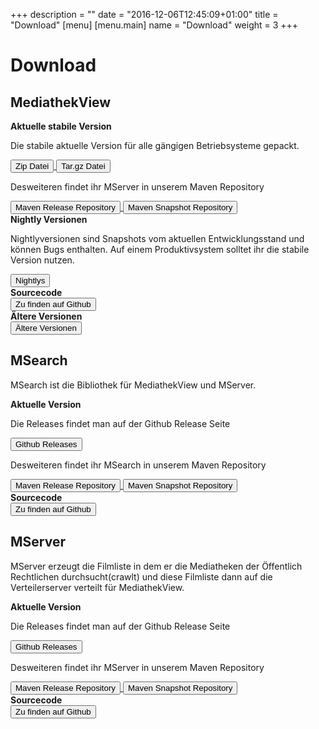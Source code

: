 +++
description = ""
date = "2016-12-06T12:45:09+01:00"
title = "Download"
[menu]
    [menu.main]
        name = "Download"
        weight = 3
+++

# Download

## MediathekView


<div class="panel panel-default">
  <div class="panel-heading"><b>Aktuelle stabile Version</b></div>
  <div class="panel-body">
    <p>Die stabile aktuelle Version für alle gängigen Betriebsysteme gepackt.</p>
    <a href="https://download.mediathekview.de/stabil/MediathekView-latest.zip">
      <button type="button" class="btn btn-primary btn-sm">Zip Datei</button>
    </a>
    <a href="https://download.mediathekview.de/stabil/MediathekView-latest.tar.gz">
      <button type="button" class="btn btn-primary btn-sm">Tar.gz Datei</button>
    </a>
    <br />
    <p>Desweiteren findet ihr MServer in unserem Maven Repository</p>
    <a href="https://repo.mediathekview.de/#browse/browse/components:maven-releases">
      <button type="button" class="btn btn-primary btn-sm">Maven Release Repository</button>
    </a>
    <a href="https://repo.mediathekview.de/#browse/browse/components:maven-snapshots">
      <button type="button" class="btn btn-primary btn-sm">Maven Snapshot Repository</button>
    </a>
  </div>
</div>

<div class="panel panel-default">
  <div class="panel-heading"><b>Nightly Versionen</b></div>
  <div class="panel-body">
    <p>Nightlyversionen sind Snapshots vom aktuellen Entwicklungsstand und können Bugs enthalten. Auf einem Produktivsystem solltet ihr die stabile Version nutzen.</p>
    <a href="https://download.mediathekview.de/unstabil/">
      <button type="button" class="btn btn-primary btn-sm">Nightlys</button>
    </a>
  </div>
</div>

<div class="panel panel-default">
  <div class="panel-heading"><b>Sourcecode</b></div>
  <div class="panel-body">
    <a href="https://github.com/mediathekview/MediathekView">
      <button type="button" class="btn btn-primary btn-sm">Zu finden auf Github</button>
    </a>
  </div>
</div>

<div class="panel panel-default">
  <div class="panel-heading"><b>Ältere Versionen</b></div>
  <div class="panel-body">
    <a href="https://download.mediathekview.de/stabil/">
      <button type="button" class="btn btn-primary btn-sm">Ältere Versionen</button>
    </a>
  </div>
</div>

## MSearch

MSearch ist die Bibliothek für MediathekView und MServer.

<div class="panel panel-default">
  <div class="panel-heading"><b>Aktuelle Version</b></div>
  <div class="panel-body">
    <p>Die Releases findet man auf der Github Release Seite</p>
    <a href="https://github.com/mediathekview/MSearch/releases">
      <button type="button" class="btn btn-primary btn-sm">Github Releases</button>
    </a>
    <br />
    <p>Desweiteren findet ihr MSearch in unserem Maven Repository</p>
    <a href="https://repo.mediathekview.de/#browse/browse/components:maven-releases">
      <button type="button" class="btn btn-primary btn-sm">Maven Release Repository</button>
    </a>
    <a href="https://repo.mediathekview.de/#browse/browse/components:maven-snapshots">
      <button type="button" class="btn btn-primary btn-sm">Maven Snapshot Repository</button>
    </a>
  </div>
</div>

<div class="panel panel-default">
  <div class="panel-heading"><b>Sourcecode</b></div>
  <div class="panel-body">
    <a href="https://github.com/mediathekview/MSearch">
      <button type="button" class="btn btn-primary btn-sm">Zu finden auf Github</button>
    </a>
  </div>
</div>

## MServer

MServer erzeugt die Filmliste in dem er die Mediatheken der Öffentlich Rechtlichen durchsucht(crawlt) und diese Filmliste dann auf die Verteilerserver verteilt für MediathekView.

<div class="panel panel-default">
  <div class="panel-heading"><b>Aktuelle Version</b></div>
  <div class="panel-body">
    <p>Die Releases findet man auf der Github Release Seite</p>
    <a href="https://github.com/mediathekview/MServer/releases">
      <button type="button" class="btn btn-primary btn-sm">Github Releases</button>
    </a>
    <br />
    <p>Desweiteren findet ihr MServer in unserem Maven Repository</p>
    <a href="https://repo.mediathekview.de/#browse/browse/components:maven-releases">
      <button type="button" class="btn btn-primary btn-sm">Maven Release Repository</button>
    </a>
    <a href="https://repo.mediathekview.de/#browse/browse/components:maven-snapshots">
      <button type="button" class="btn btn-primary btn-sm">Maven Snapshot Repository</button>
    </a>
  </div>
</div>

<div class="panel panel-default">
  <div class="panel-heading"><b>Sourcecode</b></div>
  <div class="panel-body">
    <a href="https://github.com/mediathekview/MServer">
      <button type="button" class="btn btn-primary btn-sm">Zu finden auf Github</button>
    </a>
  </div>
</div>


